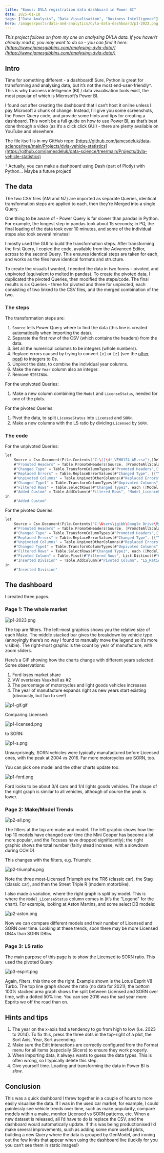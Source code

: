 ```yaml
---
title: "Bonus: DVLA registration data dashboard in Power BI"
date: 2025-01-18
tags: ["Data Analysis", "Data Visualisation", "Business Intelligence"]
hero: /images/posts/data-and-analytics/dvla-data-dashboard/p1-2023.png
---
```

*This project follows on from my one on analysing DVLA data. If you haven’t already read it, you may want to do so - you can find it here: [https://www.jamesgibbins.com/analysing-dvla-data/](https://www.jamesgibbins.com/analysing-dvla-data/)*

## Intro

Time for something different - a dashboard! Sure, Python is great for transforming and analysing data, but it’s not the most end-user-friendly†. This is why business intelligence (BI) / data visualisation tools exist, the most popular of which is Microsoft’s Power BI.

I found out after creating the dashboard that I can’t host it online unless I pay Microsoft a chunk of change. Instead, I’ll give you some screenshots, the Power Query code, and provide some hints and tips for creating a dashboard. This won’t be a full guide on how to use Power BI, as that’s best done through a video (as it’s a click click GUI) - there are plenty available on YouTube and elsewhere.

The file itself is in my GitHub repo: [https://github.com/jamesdeluk/data-science/tree/main/Projects/dvla-vehicle-statistics](https://github.com/jamesdeluk/data-science/tree/main/Projects/dvla-vehicle-statistics)

† Actually, you can make a dashboard using Dash (part of Plotly) with Python… Maybe a future project!

## The data

The two CSV files (AM and NZ) are imported as separate Queries, identical transformation steps are applied to each, then they’re Merged into a single Query.

One thing to be aware of - Power Query is far slower than pandas in Python. For example, the longest step in pandas took about 15 seconds; in PQ, the final loading of the data took over 10 minutes, and some of the individual steps also took several minutes!

I mostly used the GUI to build the transformation steps. After transforming the first Query, I copied the code, available from the Advanced Editor, across to the second Query. This ensures identical steps are taken for each, and works as the files have identical formats and structure.

To create the visuals I wanted, I needed the data in two forms - pivoted, and unpivoted (equivalent to melted in pandas). To create the pivoted data, I duplicated the pivoted Queries, then modified the steps/code. The final results is six Queries - three for pivoted and three for unpivoted, each consisting of two linked to the CSV files, and the merged combination of the two.

### The steps

The transformation steps are:

1. `Source` tells Power Query where to find the data (this line is created automatically when importing the data).
2. Separate the first row of the CSV (which contains the headers) from the data.
3. Set all the numerical columns to be integers (whole numbers).
4. Replace errors caused by trying to convert `[x]` or `[z]` (see the [other post](https://www.jamesgibbins.com/analysing-dvla-data/#pre-processing-the-data)) to integers to 0s.
5. Unpivot the data, to combine the individual year columns.
6. Make the new `Year` column also an integer.
7. Remove `MISSING`s.

For the unpivoted Queries:

1. Make a new column combining the `Model` and `LicenseStatus`, needed for one of the plots.

For the pivoted Queries:

1. Pivot the data, to split `LicenseStatus` into `Licensed` and `SORN`.
2. Make a new columns with the LS ratio by dividing `Licensed` by `SORN`.

### The code

For the unpivoted Queries:

```go
let
    Source = Csv.Document(File.Contents("C:\[]\df_VEH0124_AM.csv"),[Delimiter=",", Columns=17, Encoding=1252, QuoteStyle=QuoteStyle.None]),
    #"Promoted Headers" = Table.PromoteHeaders(Source, [PromoteAllScalars=true]),
    #"Changed Type" = Table.TransformColumnTypes(#"Promoted Headers",{{"YearFirstUsed", Int64.Type}, {"YearManufacture", Int64.Type}, {"2023", Int64.Type}, {"2022", Int64.Type}, {"2021", Int64.Type}, {"2020", Int64.Type}, {"2019", Int64.Type}, {"2018", Int64.Type}, {"2017", Int64.Type}, {"2016", Int64.Type}, {"2015", Int64.Type}, {"2014", Int64.Type}}),
    #"Replaced Errors" = Table.ReplaceErrorValues(#"Changed Type", {{"YearFirstUsed", 0}, {"YearManufacture", 0}, {"2023", 0}, {"2022", 0}, {"2021", 0}, {"2020", 0}, {"2019", 0}, {"2018", 0}, {"2017", 0}, {"2016", 0}, {"2015", 0}, {"2014", 0}}),
    #"Unpivoted Columns" = Table.UnpivotOtherColumns(#"Replaced Errors", {"BodyType", "Make", "GenModel", "Model", "YearFirstUsed", "YearManufacture", "LicenceStatus"}, "Year", "Value"),
    #"Changed Type1" = Table.TransformColumnTypes(#"Unpivoted Columns",{{"Year", Int64.Type}}),
    #"Filtered Rows" = Table.SelectRows(#"Changed Type1", each ([Model] <> "MISSING")),
    #"Added Custom" = Table.AddColumn(#"Filtered Rows", "Model_LicenceStatus", each [Model] & " - " & [LicenceStatus])
in
    #"Added Custom"
```

For the pivoted Queries:

```go
let
    Source = Csv.Document(File.Contents("C:\Users\jgibb\Google Drive\My Drive\Data Science\Projects\dvla-vehicle-statistics\df_VEH0124_AM.csv"),[Delimiter=",", Columns=17, Encoding=1252, QuoteStyle=QuoteStyle.None]),
    #"Promoted Headers" = Table.PromoteHeaders(Source, [PromoteAllScalars=true]),
    #"Changed Type" = Table.TransformColumnTypes(#"Promoted Headers",{{"YearFirstUsed", Int64.Type}, {"YearManufacture", Int64.Type}, {"2023", Int64.Type}, {"2022", Int64.Type}, {"2021", Int64.Type}, {"2020", Int64.Type}, {"2019", Int64.Type}, {"2018", Int64.Type}, {"2017", Int64.Type}, {"2016", Int64.Type}, {"2015", Int64.Type}, {"2014", Int64.Type}}),
    #"Replaced Errors" = Table.ReplaceErrorValues(#"Changed Type", {{"YearFirstUsed", 0}, {"YearManufacture", 0}, {"2023", 0}, {"2022", 0}, {"2021", 0}, {"2020", 0}, {"2019", 0}, {"2018", 0}, {"2017", 0}, {"2016", 0}, {"2015", 0}, {"2014", 0}}),
    #"Unpivoted Columns" = Table.UnpivotOtherColumns(#"Replaced Errors", {"BodyType", "Make", "GenModel", "Model", "YearFirstUsed", "YearManufacture", "LicenceStatus"}, "Year", "Value"),
    #"Changed Type1" = Table.TransformColumnTypes(#"Unpivoted Columns",{{"Year", Int64.Type}}),
    #"Filtered Rows" = Table.SelectRows(#"Changed Type1", each ([Model] <> "MISSING")),
    #"Pivoted Column" = Table.Pivot(#"Filtered Rows", List.Distinct(#"Changed Type1"[LicenceStatus]), "LicenceStatus", "Value", List.Sum),
    #"Inserted Division" = Table.AddColumn(#"Pivoted Column", "LS_Ratio", each [Licensed] / [SORN], type number)
in
    #"Inserted Division"
```

## The dashboard

I created three pages.

### Page 1: The whole market

![p1-2023.png](/images/posts/data-and-analytics/dvla-data-dashboard/p1-2023.png)

The top are filters. The left-most graphics shows you the relative size of each Make. The middle stacked bar gives the breakdown by vehicle type (annoyingly there’s no way I found to manually move the legend so it’s more visible). The right-most graphic is the count by year of manufacture, with zoom sliders.

Here’s a GIF showing how the charts change with different years selected. Some observations:

1. Ford loses market share
2. VW overtakes Vauxhall as #2
3. The percentage of motorcycles and light goods vehicles increases
4. The year of manufacture expands right as new years start existing (obviously, but fun to see!)

![p1-gif.gif](/images/posts/data-and-analytics/dvla-data-dashboard/p1-gif.gif)

Comparing Licensed:

![p1-licensed.png](/images/posts/data-and-analytics/dvla-data-dashboard/p1-licensed.png)

to SORN:

![p1-s.png](/images/posts/data-and-analytics/dvla-data-dashboard/p1-sorn.png)

Unsurprisingly, SORN vehicles were typically manufactured before Licensed ones, with the peak at 2004 vs 2016. Far more motorcycles are SORN, too.

You can pick one model and the other charts update too:

![p1-ford.png](/images/posts/data-and-analytics/dvla-data-dashboard/p1-ford.png)

Ford looks to be about 3/4 cars and 1/4 lights goods vehicles. The shape of the right graph is similar to all vehicles, although of course the peak is lower.

### Page 2: Make/Model Trends

![p2-all.png](/images/posts/data-and-analytics/dvla-data-dashboard/p2-all.png)

The filters at the top are make and model. The left graphic shows how the top 10 models have changed over time (the Mini Cooper has become a lot more popular, and the Focuses have dropped significantly); the right graphic shows the total number (fairly stead increase, with a slowdown during COVID).

This changes with the filters, e.g. Triumph:

![p2-triumphs.png](/images/posts/data-and-analytics/dvla-data-dashboard/p2-triumphs.png)

Note the three most-Licensed Triumph are the TR6 (classic car), the Stag (classic car), and then the Street Triple R (modern motorbike).

I also made a variation, where the right graph is split by model. This is where the `Model_LicenseStatus` column comes in (it’s the “Legend” for the chart). For example, looking at Aston Martins, and some select DB models:

![p2-aston.png](/images/posts/data-and-analytics/dvla-data-dashboard/p2-astons.png)

Now we can compare different models and their number of Licensed and SORN over time. Looking at these trends, soon there may be more Licensed DB4s than SORN DB5s.

### Page 3: LS ratio

The main purpose of this page is to show the Licensed to SORN ratio. This used the pivoted Query:

![p3-espirt.png](/images/posts/data-and-analytics/dvla-data-dashboard/p3-espirt.png)

Again, filters, this time on the right. Example shown is the Lotus Esprit V8 Turbo. The top line graph shows the ratio (no data for 2021); the bottom 100% stacked area graph shows the split between Licensed and SORN over time, with a dotted 50% line. You can see 2016 was the sad year more Esprits we off the road than on.

## Hints and tips

1. The year on the x-axis had a tendency to go from high to low (i.e. 2023 to 2014). To fix this, press the three dots in the top-right of a plot, the Sort Axis, Year, Sort ascending.
2. Make sure the Edit interactions are correctly configured from the Format menu for all items (especially Slicers) to ensure they work properly.
3. When importing data, it always wants to guess the data types. This is often wrong, so I typically delete this step.
4. Give yourself time. Loading and transforming the data in Power BI is *slow*.

## Conclusion

This was a quick dashboard I threw together in a couple of hours to more easily visualise the data. If I was in the used car market, for example, I could painlessly see vehicle trends over time, such as make popularity, compare models within a make, monitor Licensed vs SORN patterns, etc. When a new dataset is released, all I’d have to do is replace the CSV, and the dashboard would automatically update. If this was being productionised I’d make several improvements, such as adding some more useful plots, building a new Query where the data is grouped by GenModel, and ironing out the few kinks that appear when using the dashboard live (luckily for you you can’t see them in static images!)
